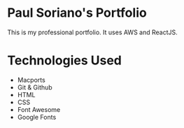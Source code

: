 # Paul Soriano's Portfolio

This is my professional portfolio. It uses AWS and ReactJS.

# Technologies Used

- Macports
- Git & Github
- HTML
- CSS
- Font Awesome
- Google Fonts

